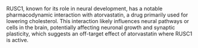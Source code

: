 RUSC1, known for its role in neural development, has a notable pharmacodynamic interaction with atorvastatin, a drug primarily used for lowering cholesterol. This interaction likely influences neural pathways or cells in the brain, potentially affecting neuronal growth and synaptic plasticity, which suggests an off-target effect of atorvastatin where RUSC1 is active.